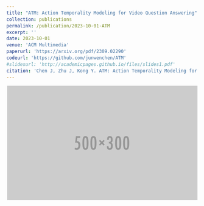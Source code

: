 ```yaml
---
title: "ATM: Action Temporality Modeling for Video Question Answering"
collection: publications
permalink: /publication/2023-10-01-ATM
excerpt: ''
date: 2023-10-01
venue: 'ACM Multimedia'
paperurl: 'https://arxiv.org/pdf/2309.02290'
codeurl: 'https://github.com/junwenchen/ATM'
#slidesurl: 'http://academicpages.github.io/files/slides1.pdf'
citation: 'Chen J, Zhu J, Kong Y. ATM: Action Temporality Modeling for Video Question Answering[C]//Proceedings of the 31st ACM International Conference on Multimedia. 2023: 4886-4895.'
---
```


<div style="text-align: center;">
  <img src="../images/500x300.png" alt="alt text">
</div>
